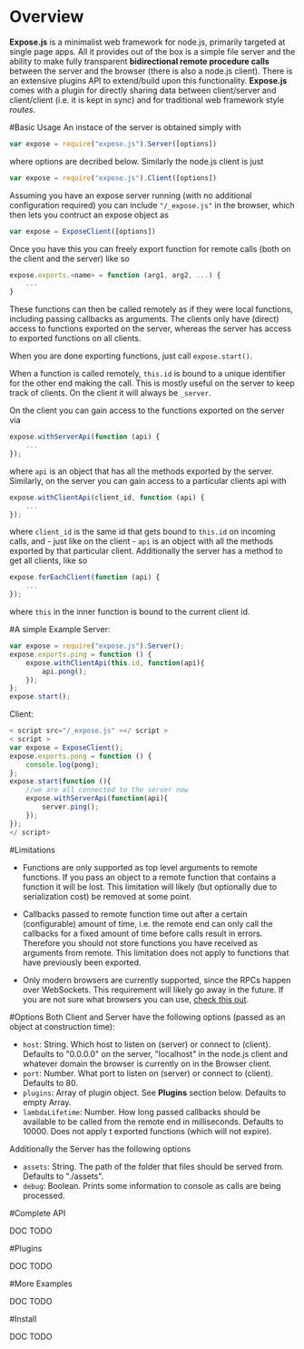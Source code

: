 # Overview

__Expose.js__ is a minimalist web framework for node.js, primarily targeted at single page apps. All it provides out of the box is a simple file server and the ability to make fully transparent __bidirectional remote procedure calls__ between the server and the browser (there is also a node.js client).
There is an extensive plugins API to extend/build upon this functionality. __Expose.js__ comes with a plugin for directly sharing data between client/server and client/client (i.e. it is kept in sync) and for traditional web framework style _routes_.



#Basic Usage
An instace of the server is obtained simply with 
```js
var expose = require("expose.js").Server([options])
```
where options are decribed below. Similarly the node.js client is just 
```js
var expose = require("expose.js").Client([options])
```

Assuming you have an expose server running (with no additional configuration required) you can include ```"/_expose.js"``` in the browser, which then lets you contruct an expose object as 
```js
var expose = ExposeClient([options])
```

Once you have this you can freely export function for remote calls (both on the client and the server) like so

```js
expose.exports.<name> = function (arg1, arg2, ...) {
	...
}
```

These functions can then be called remotely as if they were local functions, including passing callbacks as arguments. The clients only have (direct) access to functions exported on the server, whereas the server has access to exported functions on all clients.

When you are done exporting functions, just call ```expose.start()```.

When a function is called remotely, ```this.id``` is bound to a unique identifier for the other end making the call. This is mostly useful on the server to keep track of clients. On the client it will always be ```_server```.

On the client you can gain access to the functions exported on the server via

```js
expose.withServerApi(function (api) {
	...
});
```
where ```api``` is an object that has all the methods exported by the server. Similarly, on the server you can gain access to a particular clients api with

```js
expose.withClientApi(client_id, function (api) {
	...
});
```
where ```client_id``` is the same id that gets bound to ```this.id``` on incoming calls, and - just like on the client - ```api``` is an object with all the methods exported by that particular client. Additionally the server has a method to get all clients, like so

```js
expose.forEachClient(function (api) {
	...
});
```
where ```this``` in the inner function is bound to the current client id.


#A simple Example
Server:

```js
var expose = require("expose.js").Server();
expose.exports.ping = function () {
	expose.withClientApi(this.id, function(api){
		api.pong();
	});
};
expose.start();  
```

Client:

```js
< script src="/_expose.js" ></ script >
< script >
var expose = ExposeClient();
expose.exports.pong = function () {
	console.log(pong);
};
expose.start(function (){
	//we are all connected to the server now
	expose.withServerApi(function(api){
		server.ping();
	});
});
</ script>
```


#Limitations

- Functions are only supported as top level arguments to remote functions. If you pass an object to a remote function that contains a function it will be lost. This limitation will likely (but optionally due to serialization cost) be removed at some point.

- Callbacks passed to remote function time out after a certain (configurable) amount of time, i.e. the remote end can only call the callbacks for a fixed amount of time before calls result in errors. Therefore you should not store functions you have received as arguments from remote. This limitation does not apply to functions that have previously been exported.

- Only modern browsers are currently supported, since the RPCs happen over WebSockets. This requirement will likely go away in the future. If you are not sure what browsers you can use, [check this out](http://caniuse.com/websockets).


#Options
Both Client and Server have the following options (passed as an object at construction time):

- ```host```: String. Which host to listen on (server) or connect to (client). Defaults to "0.0.0.0" on the server, "localhost" in the node.js client and whatever domain the browser is currently on in the Browser client.
- ```port```: Number. What port to listen on (server) or connect to (client). Defaults to 80.
- ```plugins```: Array of plugin object. See __Plugins__ section below. Defaults to empty Array.
- ```lambdaLifetime```: Number. How long passed callbacks should be available to be called from the remote end in milliseconds. Defaults to 10000. Does not apply t exported functions (which will not expire).

Additionally the Server has the following options

- ```assets```: String. The path of the folder that files should be served from. Defaults to "./assets".
- ```debug```: Boolean. Prints some information to console as calls are being processed.

#Complete API

DOC TODO

#Plugins

DOC TODO


#More Examples

DOC TODO


#Install

DOC TODO
